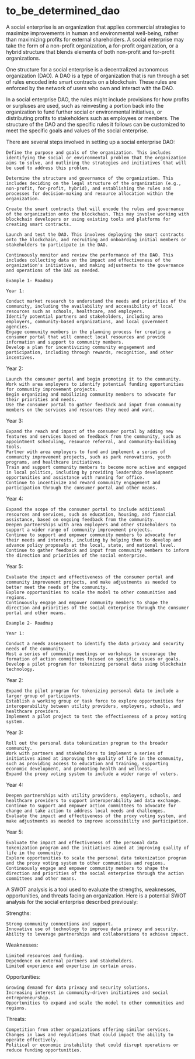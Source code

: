 # to_be_determined_dao

A social enterprise is an organization that applies commercial strategies to maximize improvements in human and environmental well-being, rather than maximizing profits for external shareholders. A social enterprise may take the form of a non-profit organization, a for-profit organization, or a hybrid structure that blends elements of both non-profit and for-profit organizations.

One structure for a social enterprise is a decentralized autonomous organization (DAO). A DAO is a type of organization that is run through a set of rules encoded into smart contracts on a blockchain. These rules are enforced by the network of users who own and interact with the DAO.

In a social enterprise DAO, the rules might include provisions for how profits or surpluses are used, such as reinvesting a portion back into the organization to fund further social or environmental initiatives, or distributing profits to stakeholders such as employees or members. The structure of the DAO and the specific rules it follows can be customized to meet the specific goals and values of the social enterprise.

There are several steps involved in setting up a social enterprise DAO:

    Define the purpose and goals of the organization. This includes identifying the social or environmental problem that the organization aims to solve, and outlining the strategies and initiatives that will be used to address this problem.

    Determine the structure and governance of the organization. This includes deciding on the legal structure of the organization (e.g., non-profit, for-profit, hybrid), and establishing the rules and processes for decision-making and resource allocation within the organization.

    Create the smart contracts that will encode the rules and governance of the organization onto the blockchain. This may involve working with blockchain developers or using existing tools and platforms for creating smart contracts.

    Launch and test the DAO. This involves deploying the smart contracts onto the blockchain, and recruiting and onboarding initial members or stakeholders to participate in the DAO.

    Continuously monitor and review the performance of the DAO. This includes collecting data on the impact and effectiveness of the organization's initiatives, and making adjustments to the governance and operations of the DAO as needed.

    Example 1- Roadmap

    Year 1:

    Conduct market research to understand the needs and priorities of the community, including the availability and accessibility of local resources such as schools, healthcare, and employers.
    Identify potential partners and stakeholders, including area employers, community-based organizations, and local government agencies.
    Engage community members in the planning process for creating a consumer portal that will connect local resources and provide information and support to community members.
    Develop a plan for incentivizing community engagement and participation, including through rewards, recognition, and other incentives.

Year 2:

    Launch the consumer portal and begin promoting it to the community.
    Work with area employers to identify potential funding opportunities for community improvement projects.
    Begin organizing and mobilizing community members to advocate for their priorities and needs.
    Use the consumer portal to gather feedback and input from community members on the services and resources they need and want.

Year 3:

    Expand the reach and impact of the consumer portal by adding new features and services based on feedback from the community, such as appointment scheduling, resource referral, and community-building tools.
    Partner with area employers to fund and implement a series of community improvement projects, such as park renovations, youth programs, and healthcare initiatives.
    Train and support community members to become more active and engaged in local politics, including by providing leadership development opportunities and assistance with running for office.
    Continue to incentivize and reward community engagement and participation through the consumer portal and other means.

Year 4:

    Expand the scope of the consumer portal to include additional resources and services, such as education, housing, and financial assistance, based on ongoing feedback from the community.
    Deepen partnerships with area employers and other stakeholders to support a wider range of community improvement projects.
    Continue to support and empower community members to advocate for their needs and interests, including by helping them to develop and advance policy proposals at the local, state, and national level.
    Continue to gather feedback and input from community members to inform the direction and priorities of the social enterprise.

Year 5:

    Evaluate the impact and effectiveness of the consumer portal and community improvement projects, and make adjustments as needed to better meet the needs of the community.
    Explore opportunities to scale the model to other communities and regions.
    Continuously engage and empower community members to shape the direction and priorities of the social enterprise through the consumer portal and other means.

    Example 2- Roadmap

    Year 1:

    Conduct a needs assessment to identify the data privacy and security needs of the community.
    Host a series of community meetings or workshops to encourage the formation of action committees focused on specific issues or goals.
    Develop a pilot program for tokenizing personal data using blockchain technology.

Year 2:

    Expand the pilot program for tokenizing personal data to include a larger group of participants.
    Establish a working group or task force to explore opportunities for interoperability between utility providers, employers, schools, and healthcare providers.
    Implement a pilot project to test the effectiveness of a proxy voting system.

Year 3:

    Roll out the personal data tokenization program to the broader community.
    Work with partners and stakeholders to implement a series of initiatives aimed at improving the quality of life in the community, such as providing access to education and training, supporting economic development, and promoting health and wellness.
    Expand the proxy voting system to include a wider range of voters.

Year 4:

    Deepen partnerships with utility providers, employers, schools, and healthcare providers to support interoperability and data exchange.
    Continue to support and empower action committees to advocate for change and take action to address local needs and challenges.
    Evaluate the impact and effectiveness of the proxy voting system, and make adjustments as needed to improve accessibility and participation.

Year 5:

    Evaluate the impact and effectiveness of the personal data tokenization program and the initiatives aimed at improving quality of life in the community.
    Explore opportunities to scale the personal data tokenization program and the proxy voting system to other communities and regions.
    Continuously engage and empower community members to shape the direction and priorities of the social enterprise through the action committees and other means.

A SWOT analysis is a tool used to evaluate the strengths, weaknesses, opportunities, and threats facing an organization. Here is a potential SWOT analysis for the social enterprise described previously:

Strengths:

    Strong community connections and support.
    Innovative use of technology to improve data privacy and security.
    Ability to leverage partnerships and collaborations to achieve impact.

Weaknesses:

    Limited resources and funding.
    Dependence on external partners and stakeholders.
    Limited experience and expertise in certain areas.

Opportunities:

    Growing demand for data privacy and security solutions.
    Increasing interest in community-driven initiatives and social entrepreneurship.
    Opportunities to expand and scale the model to other communities and regions.

Threats:

    Competition from other organizations offering similar services.
    Changes in laws and regulations that could impact the ability to operate effectively.
    Political or economic instability that could disrupt operations or reduce funding opportunities.


 